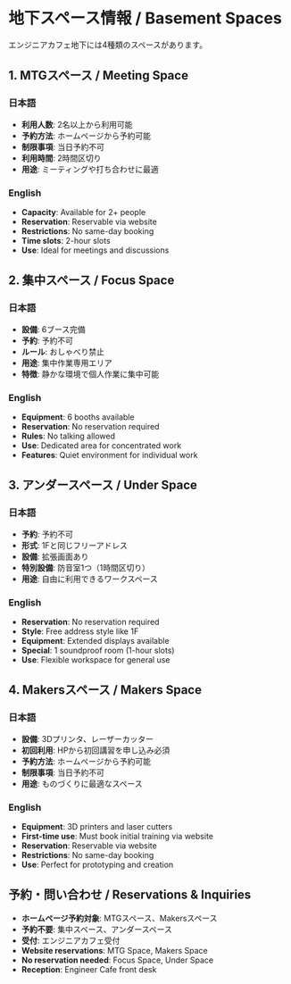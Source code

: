 # 地下スペース情報 / Basement Spaces

エンジニアカフェ地下には4種類のスペースがあります。

## 1. MTGスペース / Meeting Space

### 日本語
- **利用人数**: 2名以上から利用可能
- **予約方法**: ホームページから予約可能
- **制限事項**: 当日予約不可
- **利用時間**: 2時間区切り
- **用途**: ミーティングや打ち合わせに最適

### English
- **Capacity**: Available for 2+ people
- **Reservation**: Reservable via website
- **Restrictions**: No same-day booking
- **Time slots**: 2-hour slots
- **Use**: Ideal for meetings and discussions

## 2. 集中スペース / Focus Space

### 日本語
- **設備**: 6ブース完備
- **予約**: 予約不可
- **ルール**: おしゃべり禁止
- **用途**: 集中作業専用エリア
- **特徴**: 静かな環境で個人作業に集中可能

### English
- **Equipment**: 6 booths available
- **Reservation**: No reservation required
- **Rules**: No talking allowed
- **Use**: Dedicated area for concentrated work
- **Features**: Quiet environment for individual work

## 3. アンダースペース / Under Space

### 日本語
- **予約**: 予約不可
- **形式**: 1Fと同じフリーアドレス
- **設備**: 拡張画面あり
- **特別設備**: 防音室1つ（1時間区切り）
- **用途**: 自由に利用できるワークスペース

### English
- **Reservation**: No reservation required
- **Style**: Free address style like 1F
- **Equipment**: Extended displays available
- **Special**: 1 soundproof room (1-hour slots)
- **Use**: Flexible workspace for general use

## 4. Makersスペース / Makers Space

### 日本語
- **設備**: 3Dプリンタ、レーザーカッター
- **初回利用**: HPから初回講習を申し込み必須
- **予約方法**: ホームページから予約可能
- **制限事項**: 当日予約不可
- **用途**: ものづくりに最適なスペース

### English
- **Equipment**: 3D printers and laser cutters
- **First-time use**: Must book initial training via website
- **Reservation**: Reservable via website
- **Restrictions**: No same-day booking
- **Use**: Perfect for prototyping and creation

## 予約・問い合わせ / Reservations & Inquiries

- **ホームページ予約対象**: MTGスペース、Makersスペース
- **予約不要**: 集中スペース、アンダースペース
- **受付**: エンジニアカフェ受付
- **Website reservations**: MTG Space, Makers Space
- **No reservation needed**: Focus Space, Under Space
- **Reception**: Engineer Cafe front desk